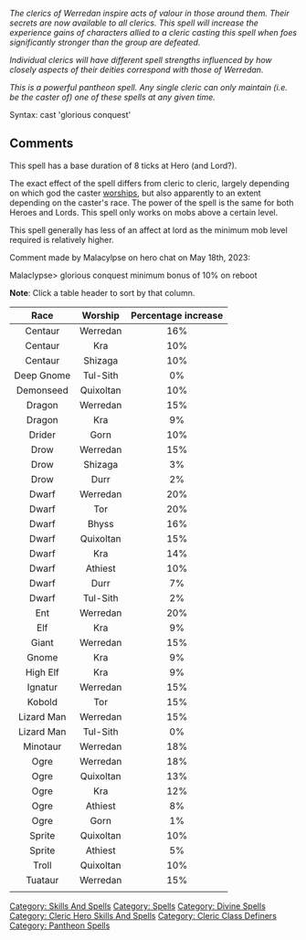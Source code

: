 *The clerics of Werredan inspire acts of valour in those around them.
Their secrets are now available to all clerics. This spell will increase
the experience gains of characters allied to a cleric casting this spell
when foes significantly stronger than the group are defeated.*

*Individual clerics will have different spell strengths influenced by
how closely aspects of their deities correspond with those of Werredan.*

*This is a powerful pantheon spell. Any single cleric can only maintain
(i.e. be the caster of) one of these spells at any given time.*

Syntax: cast 'glorious conquest'

## Comments

This spell has a base duration of 8 ticks at Hero (and Lord?).

The exact effect of the spell differs from cleric to cleric, largely
depending on which god the caster [worships](Worship "wikilink"), but
also apparently to an extent depending on the caster's race. The power
of the spell is the same for both Heroes and Lords. This spell only
works on mobs above a certain level.

This spell generally has less of an affect at lord as the minimum mob
level required is relatively higher.

Comment made by Malacylpse on hero chat on May 18th, 2023:

Malaclypse\> glorious conquest minimum bonus of 10% on reboot

**Note**: Click a table header to sort by that column.

|  **Race**  | **Worship** | **Percentage increase** |
|:----------:|:-----------:|:-----------------------:|
|  Centaur   |  Werredan   |           16%           |
|  Centaur   |     Kra     |           10%           |
|  Centaur   |   Shizaga   |           10%           |
| Deep Gnome |  Tul-Sith   |           0%            |
| Demonseed  |  Quixoltan  |           10%           |
|   Dragon   |  Werredan   |           15%           |
|   Dragon   |     Kra     |           9%            |
|   Drider   |    Gorn     |           10%           |
|    Drow    |  Werredan   |           15%           |
|    Drow    |   Shizaga   |           3%            |
|    Drow    |    Durr     |           2%            |
|   Dwarf    |  Werredan   |           20%           |
|   Dwarf    |     Tor     |           20%           |
|   Dwarf    |    Bhyss    |           16%           |
|   Dwarf    |  Quixoltan  |           15%           |
|   Dwarf    |     Kra     |           14%           |
|   Dwarf    |   Athiest   |           10%           |
|   Dwarf    |    Durr     |           7%            |
|   Dwarf    |  Tul-Sith   |           2%            |
|    Ent     |  Werredan   |           20%           |
|    Elf     |     Kra     |           9%            |
|   Giant    |  Werredan   |           15%           |
|   Gnome    |     Kra     |           9%            |
|  High Elf  |     Kra     |           9%            |
|  Ignatur   |  Werredan   |           15%           |
|   Kobold   |     Tor     |           15%           |
| Lizard Man |  Werredan   |           15%           |
| Lizard Man |  Tul-Sith   |           0%            |
|  Minotaur  |  Werredan   |           18%           |
|    Ogre    |  Werredan   |           18%           |
|    Ogre    |  Quixoltan  |           13%           |
|    Ogre    |     Kra     |           12%           |
|    Ogre    |   Athiest   |           8%            |
|    Ogre    |    Gorn     |           1%            |
|   Sprite   |  Quixoltan  |           10%           |
|   Sprite   |   Athiest   |           5%            |
|   Troll    |  Quixoltan  |           10%           |
|  Tuataur   |  Werredan   |           15%           |
|            |             |                         |

[Category: Skills And Spells](Category:_Skills_And_Spells "wikilink")
[Category: Spells](Category:_Spells "wikilink") [Category: Divine
Spells](Category:_Divine_Spells "wikilink") [Category: Cleric Hero
Skills And Spells](Category:_Cleric_Hero_Skills_And_Spells "wikilink")
[Category: Cleric Class
Definers](Category:_Cleric_Class_Definers "wikilink") [Category:
Pantheon Spells](Category:_Pantheon_Spells "wikilink")
